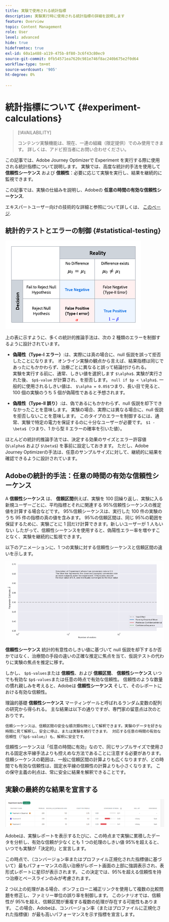 ```yaml
---
title: 実験で使用される統計指標
description: 実験実行時に使用される統計指標の詳細を説明します
feature: Overview
topic: Content Management
role: User
level: advanced
hide: true
hidefromtoc: true
exl-id: 60a1a488-a119-475b-8f80-3c6f43c80ec9
source-git-commit: 0fb54571ea7620c981e746f8ac240b675e2f0d64
workflow-type: tm+mt
source-wordcount: '905'
ht-degree: 0%

---
```


# 統計指標について {#experiment-calculations}

>[!AVAILABILITY]
>
>コンテンツ実験機能は、現在、一連の組織（限定提供）でのみ使用できます。 詳しくは、アドビ担当者にお問い合わせください。

この記事では、Adobe Journey Optimizerで Experiment を実行する際に使用される統計指標について説明します。 実験では、高度な統計的手法を使用して **信頼性シーケンス** および **信頼性**：必要に応じて実験を実行し、結果を継続的に監視できます。

この記事では、実験の仕組みを説明し、Adobeの **任意の時間の有効な信頼性シーケンス**.

エキスパートユーザー向けの技術的な詳細と参照について詳しくは、 [このページ](https://experienceleague.adobe.com/docs/journey-optimizer/assets/confidence_sequence_technical_details.pdf?lang=en).

## 統計的テストとエラーの制御 {#statistical-testing}

![](assets/technote_1.png)

上の表に示すように、多くの統計的推論手法は、次の 2 種類のエラーを制御するように設計されています。

* **偽陽性（Type-I エラー）**:は、実際には真の場合に、null 仮説を誤って拒否したことになります。 オンライン実験の観点から言えば、結果指標は同じであったにもかかわらず、治療ごとに異なると誤って結論付けられる。
   </br>実験を実行する前に、通常、しきい値を選択します `$\alpha$`. 実験が実行された後、 `$p$-value` が計算され、を拒否します。 `null if $p < \alpha$`. 一般的に使用されるしきい値は、 `$\alpha = 0.05$`つまり、長い目で見ると、100 個の実験のうち 5 個が偽陽性であると予想されます。

* **偽陰性（Type-II 誤り）**:は、偽であるにもかかわらず、null 仮説を却下できなかったことを意味します。 実験の場合、実際には異なる場合に、null 仮説を拒否しないことを意味します。 このタイプのエラーを制御するには、通常、実験で特定の電力を保証するのに十分なユーザーが必要です。 `$1 - \beta$`（つまり、1 から型 II エラーの確率を引いた値）。

ほとんどの統計的推論手法では、決定する効果のサイズとエラー許容値 (`$\alpha$` および `$\beta$`) を事前に設定しておきます。 ただし、Adobe Journey Optimizerの手法は、任意のサンプルサイズに対して、継続的に結果を確認できるように設計されています。

## Adobeの統計的手法：任意の時間の有効な信頼性シーケンス

A **信頼性シーケンス** は、 **信頼区間**&#x200B;例えば、実験を 100 回繰り返し、実験に入る新規ユーザーごとに、平均指標とそれに関連する 95%信頼性シーケンスの推定値を計算する場合などです。 95%信頼シーケンスは、実行した 100 件の実験のうち 95 件の指標の真の値を含みます。 95%の信頼区間は、同じ 95%の範囲を保証するために、実験ごとに 1 回だけ計算できます。新しいユーザーが 1 人もいない したがって、信頼性シーケンスを使用すると、偽陽性エラー率を増やすことなく、実験を継続的に監視できます。

以下のアニメーションに、1 つの実験に対する信頼性シーケンスと信頼区間の違いを示します。

![](assets/technote_2.gif)

**信頼性シーケンス** 統計的有意性のしきい値に基づいて null 仮説を却下するか否かではなく、治療間の手段の違いの正確な推定に焦点を当て、仮説テストの代わりに実験の焦点を推定に移す。

しかし、 `$p$-values`または **信頼性**、および **信頼区間**、 **信頼性シーケンス** いつでも有効な `$p$-values`または任意の時点で有効な信頼性。 信頼性のような数量の慣れ親しみを考えると、Adobeは **信頼性シーケンス** そして、そのレポートにおける有効な信頼性。

理論的基礎 **信頼性シーケンス** マーティンゲールと呼ばれるランダム変数の配列の研究から得られる。 主な結果は以下の通りですが、専門家の留意点は次のとおりです。

    信頼シーケンスは、信頼区間の安全な順次類似物として解釈できます。実験のデータを好きな時間に見て解釈し、安全に停止、または実験を続行できます。 対応する任意の時間の有効な信頼性 (「$p$-value」) も、解釈に安全です。

信頼性シーケンスは「任意の時間に有効」なので、同じサンプルサイズで使用される固定水平線手法よりも控えめな方法であることに注意する必要があります。 信頼シーケンスの範囲は、一般に信頼区間の計算よりも広くなりますが、どの時間でも有効な信頼性は、固定水平線の信頼性の計算よりも小さくなります。 この保守主義の利点は、常に安全に結果を解釈できることです。

## 実験の最終的な結果を宣言する

![](assets/experimentation_report_2.png)

Adobeは、実験レポートを表示するたびに、この時点まで実験に累積したデータを分析し、有効な信頼が少なくとも 1 つの処理のしきい値 95%を超えると、いつでも実験が「決定的」と宣言します。

この時点で、（コンバージョン率またはプロファイル正規化された指標値に基づいて）最もパフォーマンスの高い治療がレポート画面の上部に強調表示され、表形式レポートに星印が表示されます。 この決定では、95%を超える信頼性を持つ治療とベースラインのみが考慮されます。

2 つ以上の処理がある場合、ボンフェローニ補正リンクを使用して複数の比較問題を修正し、ファミリー単位の誤り率を制御します。 このシナリオでは、信頼性が 95%を超え、信頼区間が重複する複数の処理が存在する可能性もあります。 この場合、Adobeは、コンバージョン率（またはプロファイルに正規化された指標値）が最も高いパフォーマンスを示す指標を宣言します。
